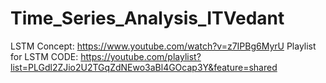 # Time_Series_Analysis_ITVedant

LSTM Concept: https://www.youtube.com/watch?v=z7IPBg6MyrU
Playlist for LSTM CODE: https://youtube.com/playlist?list=PLGdl2ZJio2U2TGqZdNEwo3aBl4GOcap3Y&feature=shared

